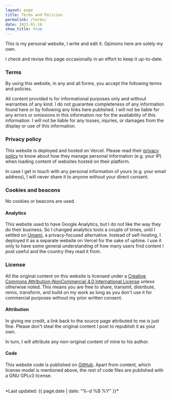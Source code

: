 ```yaml
---
layout: page
title: Terms and Policies
permalink: /terms/
date: 2021-01-16
show_title: true
---
```


This is my personal website, I write and edit it. Opinions here are solely my own.

I check and revise this page occasionally in an effort to keep it up-to-date.

### Terms

By using this website, in any and all forms, you accept the following terms and policies.

All content provided is for informational purposes only and without warranties of any kind. I do not guarantee completeness of any information found here or by following any links here published. I will not be liable for any errors or omissions in this information nor for the availability of this information. I will not be liable for any losses, injuries, or damages from the display or use of this information.

### Privacy policy

This website is deployed and hosted on Vercel. Please read their [privacy policy](https://vercel.com/legal/privacy-policy) to know about how they manage personal information (e.g. your IP) when loading content of websites hosted on their platform.

In case I get in touch with any personal information of yours (e.g. your email address), I will never share it to anyone without your direct consent.

### Cookies and beacons

No cookies or beacons are used.

#### Analytics

This website used to have Google Analytics, but I do not like the way they do their business. So I changed analytics tools a couple of times, until I settled on [Umami](https://github.com/umami-software/umami), a privacy-focused alternative. Instead of self-hosting, I deployed it as a separate website on Vercel for the sake of uptime. I use it only to have some general understanding of how many users find content I post useful and the country they read it from.

### License

All the original content on this website is licensed under a [Creative Commons Attribution-NonCommercial 4.0 International License](https://creativecommons.org/licenses/by-nc/4.0/) unless otherwise noted. This means you are free to share, transmit, distribute, remix, transform, and build on my work as long as you don't use it for commercial purposes without my prior written consent.

#### Attribution

In giving me credit, a link back to the source page attributed to me is just fine. Please don't steal the original content I post to republish it as your own.

In turn, I will attribute any non-original content of mine to his author.

#### Code

This website code is published on [GitHub](https://github.com/pirafrank/fpiracom). Apart from content, which license model is mentioned above, the rest of code files are published with a GNU GPLv3 license.

<br>
*Last updated: {{ page.date | date: "%-d %B %Y" }}*

